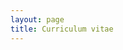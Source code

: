 ```yaml
---
layout: page
title: Curriculum vitae
---
```


<object data="{{ site.url }}/public/files/CV-3-26-19.pdf" width="800px" height="1100px"></object>
